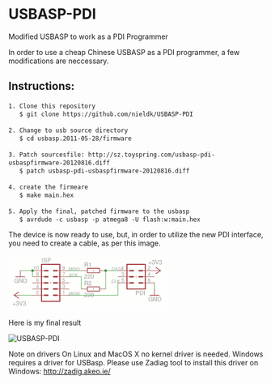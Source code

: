 # USBASP-PDI
Modified USBASP to work as a PDI Programmer

In order to use a cheap Chinese USBASP as a PDI programmer, a few modifications are neccessary.

## Instructions:
```
1. Clone this repository
   $ git clone https://github.com/nieldk/USBASP-PDI

2. Change to usb source directory
   $ cd usbasp.2011-05-28/firmware
   
3. Patch sourcesfile: http://sz.toyspring.com/usbasp-pdi-usbaspfirmware-20120816.diff
   $ patch usbasp-pdi-usbaspfirmware-20120816.diff

4. create the firmeare
   $ make main.hex
   
5. Apply the final, patched firmware to the usbasp
   $ avrdude -c usbasp -p atmega8 -U flash:w:main.hex
```
The device is now ready to use, but, in order to utilize the new PDI interface, you need to create a cable, as per this image.

![USBASP-PDI](/images/usbasp_pdi.png)

Here is my final result

![USBASP-PDI](/images/final.png)

Note on drivers
On Linux and MacOS X no kernel driver is needed. Windows requires a driver for USBasp. Please use Zadiag tool to install this driver on Windows: http://zadig.akeo.ie/
